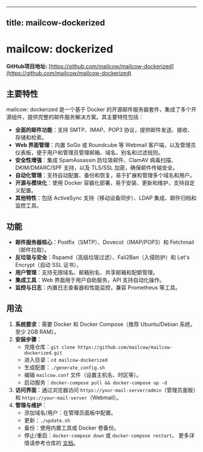 
---
title: mailcow-dockerized
---

# mailcow: dockerized

**GitHub项目地址:** [https://github.com/mailcow/mailcow-dockerized](https://github.com/mailcow/mailcow-dockerized)

## 主要特性
mailcow: dockerized 是一个基于 Docker 的开源邮件服务器套件，集成了多个开源组件，提供完整的邮件服务解决方案。其主要特性包括：
- **全面的邮件功能**：支持 SMTP、IMAP、POP3 协议，提供邮件发送、接收、存储和检索。
- **Web 界面管理**：内置 SoGo 或 Roundcube 等 Webmail 客户端，以及管理员仪表板，便于用户和管理员管理邮箱、域名、别名和过滤规则。
- **安全性增强**：集成 SpamAssassin 防垃圾邮件、ClamAV 病毒扫描、DKIM/DMARC/SPF 支持，以及 TLS/SSL 加密，确保邮件传输安全。
- **自动化管理**：支持自动配置、备份和恢复，易于扩展和管理多个域名和用户。
- **开源与模块化**：使用 Docker 容器化部署，易于安装、更新和维护，支持自定义配置。
- **其他特性**：包括 ActiveSync 支持（移动设备同步）、LDAP 集成、邮件归档和监控工具。

## 功能
- **邮件服务器核心**：Postfix（SMTP）、Dovecot（IMAP/POP3）和 Fetchmail（邮件拉取）。
- **反垃圾与安全**：Rspamd（高级垃圾过滤）、Fail2Ban（入侵防护）和 Let's Encrypt（自动 SSL 证书）。
- **用户管理**：支持无限域名、邮箱别名、共享邮箱和配额管理。
- **集成工具**：Web 界面用于用户自助服务，API 支持自动化操作。
- **监控与日志**：内置日志查看器和性能监控，兼容 Prometheus 等工具。

## 用法
1. **系统要求**：需要 Docker 和 Docker Compose（推荐 Ubuntu/Debian 系统，至少 2GB RAM）。
2. **安装步骤**：
   - 克隆仓库：`git clone https://github.com/mailcow/mailcow-dockerized.git`
   - 进入目录：`cd mailcow-dockerized`
   - 生成配置：`./generate_config.sh`
   - 编辑 `mailcow.conf` 文件（设置主机名、时区等）。
   - 启动服务：`docker-compose pull && docker-compose up -d`
3. **访问界面**：通过浏览器访问 `https://your-mail-server/admin`（管理员面板）和 `https://your-mail-server`（Webmail）。
4. **管理与维护**：
   - 添加域名/用户：在管理员面板中配置。
   - 更新：`./update.sh`
   - 备份：使用内置工具或 Docker 卷备份。
   - 停止/重启：`docker-compose down` 或 `docker-compose restart`。
更多详情请参考仓库的 [文档](https://docs.mailcow.email)。